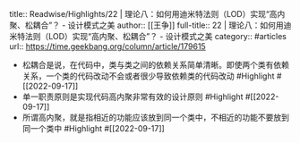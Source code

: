 title:: Readwise/Highlights/22 | 理论八：如何用迪米特法则（LOD）实现“高内聚、松耦合”？ - 设计模式之美
author:: [[王争]]
full-title:: 22 | 理论八：如何用迪米特法则（LOD）实现“高内聚、松耦合”？ - 设计模式之美
category:: #articles
url:: https://time.geekbang.org/column/article/179615

- 松耦合是说，在代码中，类与类之间的依赖关系简单清晰。即使两个类有依赖关系，一个类的代码改动不会或者很少导致依赖类的代码改动 #Highlight #[[2022-09-17]]
- 单一职责原则是实现代码高内聚非常有效的设计原则 #Highlight #[[2022-09-17]]
- 所谓高内聚，就是指相近的功能应该放到同一个类中，不相近的功能不要放到同一个类中 #Highlight #[[2022-09-17]]